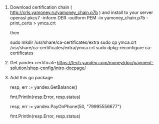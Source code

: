 1) Download certification chain ( http://crls.yamoney.ru/yamoney_chain.p7b ) and install to your server
    openssl pkcs7 -inform DER -outform PEM -in yamoney_chain.p7b -print_certs > ymca.crt

    then

    sudo mkdir /usr/share/ca-certificates/extra
    sudo cp ymca.crt /usr/share/ca-certificates/extra/ymca.crt
    sudo dpkg-reconfigure ca-certificates


2) Get yandex certificate https://tech.yandex.com/money/doc/payment-solution/shop-config/intro-docpage/

3) Add this go package

    resp, err := yandex.GetBalance()

    fmt.Println(resp.Error, resp.status)


     resp, err := yandex.PayOnPhone(50, "79995556677")

     fmt.Println(resp.Error, resp.status)